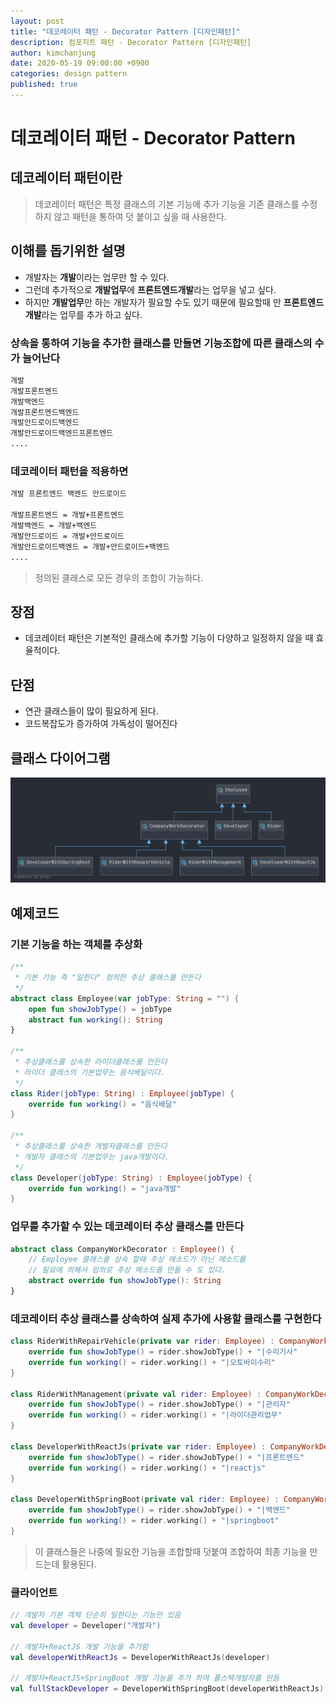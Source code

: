 ```yaml
---
layout: post
title: "데코레이터 패턴 - Decorator Pattern [디자인패턴]"
description: 컴포지트 패턴 - Decorator Pattern [디자인패턴]
author: kimchanjung
date: 2020-05-19 09:00:00 +0900
categories: design pattern
published: true
---
```


# 데코레이터 패턴 - Decorator Pattern

## 데코레이터 패턴이란
>  데코레이터 패턴은 특정 클래스의 기본 기능에 추가 기능을 기존 클래스를 수정 하지 않고 패턴을 통하여 덧 붙이고 싶을 때 사용한다.

## 이해를 돕기위한 설명
- 개발자는 **개발**이라는 업무만 할 수 있다.
- 그런데 추가적으로 **개발업무**에 **프론트엔드개발**라는 업무을 넣고 싶다.
- 하지만 **개발업무**만 하는 개발자가 필요할 수도 있기 때문에 필요할때 만  **프론트엔드개발**라는 업무를 추가 하고 싶다.

### 상속을 통하여 기능을 추가한 클래스를 만들면 기능조합에 따른 클래스의 수가 늘어난다

```bash
개발
개발프론트엔드
개발백엔드
개발프론트엔드백엔드
개발안드로이드백엔드
개발안드로이드백엔드프론트엔드
....
```  
### 데코레이터 패턴을 적용하면
```bash
개발 프론트엔드 백엔드 안드로이드

개발프론트엔드 = 개발+프론트엔드
개발백엔드 = 개발+백엔드
개발안드로이드 = 개발+안드로이드
개발안드로이드백엔드 = 개발+안드로이드+백엔드
....
```  
> 정의된 클래스로 모든 경우의 조합이 가능하다.

## 장점
- 데코레이터 패턴은 기본적인 클래스에 추가할 기능이 다양하고 일정하지 않을 때 효율적이다.

## 단점
 - 연관 클래스들이 많이 필요하게 된다.
 - 코드복잡도가 증가하여 가독성이 떨어진다

## 클래스 다이어그램
![class-diagram](/post-img/design-pattern/decorator-pattern-class-diagram.png)

## 예제코드  

### 기본 기능을 하는 객체를 추상화
```kotlin
/**
 * 기본 기능 즉 "일한다" 정의한 추상 클래스를 만든다
 */
abstract class Employee(var jobType: String = "") {
    open fun showJobType() = jobType
    abstract fun working(): String
}

/**
 * 추상클래스를 상속한 라이더클래스를 만든다
 * 라이더 클래스의 기본업무는 음식배달이다.
 */
class Rider(jobType: String) : Employee(jobType) {
    override fun working() = "음식배달"
}

/**
 * 추상클래스를 상속한 개발자클래스를 만든다
 * 개발자 클래스의 기본업무는 java개발이다.
 */
class Developer(jobType: String) : Employee(jobType) {
    override fun working() = "java개발"
}
```  

### 업무를 추가할 수 있는 데코레이터 추상 클래스를 만든다

```kotlin
abstract class CompanyWorkDecorator : Employee() {
    // Employee 클래스를 상속 할때 추상 메소드가 아닌 메소드를
    // 필요에 의해서 임의로 추상 메소드를 만들 수 도 있다. 
    abstract override fun showJobType(): String
}
```

### 데코레이터 추상 클래스를 상속하여 실제 추가에 사용할 클래스를 구현한다
```kotlin
class RiderWithRepairVehicle(private var rider: Employee) : CompanyWorkDecorator() {
    override fun showJobType() = rider.showJobType() + "|수리기사"
    override fun working() = rider.working() + "|오토바이수리"
}

class RiderWithManagement(private val rider: Employee) : CompanyWorkDecorator() {
    override fun showJobType() = rider.showJobType() + "|관리자"
    override fun working() = rider.working() + "|라이더관리업무"
}

class DeveloperWithReactJs(private var rider: Employee) : CompanyWorkDecorator() {
    override fun showJobType() = rider.showJobType() + "|프론트엔드"
    override fun working() = rider.working() + "|reactjs"
}

class DeveloperWithSpringBoot(private val rider: Employee) : CompanyWorkDecorator() {
    override fun showJobType() = rider.showJobType() + "|백엔드"
    override fun working() = rider.working() + "|springboot"
}
```
> 이 클래스들은 나중에 필요한 기능을 조합할때 덧붙여 조합하여 최종 기능을 만드는데 활용된다.

### 클라이언트
```kotlin
// 개발자 기본 객체 단순히 일한다는 기능만 있음
val developer = Developer("개발자")

// 개발자+ReactJS 개발 기능을 추가함
val developerWithReactJs = DeveloperWithReactJs(developer)

// 개발자+ReactJS+SpringBoot 개발 기능을 추가 하여 풀스택개발자를 만듬
val fullStackDeveloper = DeveloperWithSpringBoot(developerWithReactJs)

```
